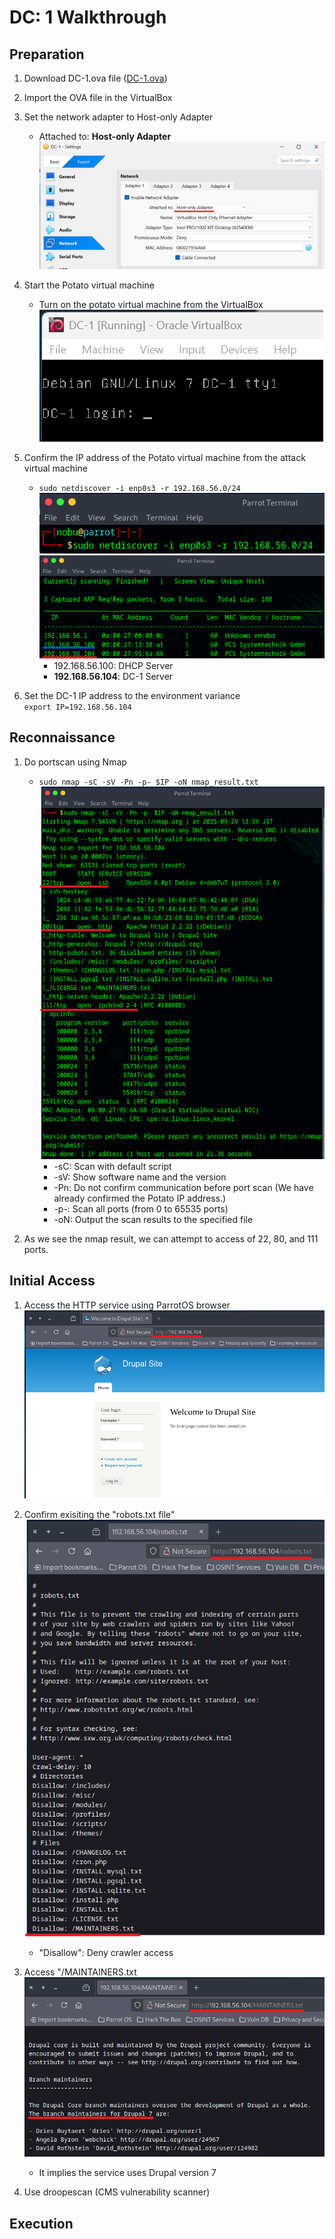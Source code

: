 # DC: 1 Walkthrough

## Preparation
1. Download DC-1.ova file ([DC-1.ova](https://download.vulnhub.com/dc/DC-1.zip))

1. Import the OVA file in the VirtualBox

1. Set the network adapter to Host-only Adapter
    * Attached to: **Host-only Adapter**
    ![Host-onlyAdapter](./img/dc-1-server_network.png)

1. Start the Potato virtual machine
    * Turn on the potato virtual machine from the VirtualBox
    ![StartPotato](./img/dc-1-server_initial.png)

1. Confirm the IP address of the Potato virtual machine from the attack virtual machine  
    * `sudo netdiscover -i enp0s3 -r 192.168.56.0/24`  
    ![netdiscover](./img/dc-1_server1.png)  
    ![PotatoIP-Address](./img/dc-1-server2.png)  
        * 192.168.56.100: DHCP Server
        * **192.168.56.104**: DC-1 Server

1. Set the DC-1 IP address to the environment variance  
`export IP=192.168.56.104`  

## Reconnaissance
1. Do portscan using Nmap  
    * `sudo nmap -sC -sV -Pn -p- $IP -oN nmap_result.txt`  
    ![nmap](./img/dc-1-server3.png)
        * -sC: Scan with default script
        * -sV: Show software name and the version
        * -Pn: Do not confirm communication before port scan (We have already confirmed the Potato IP address.)
        * -p-: Scan all ports (from 0 to 65535 ports)
        * -oN: Output the scan results to the specified file

1. As we see the nmap result, we can attempt to access of 22, 80, and 111 ports.  

## Initial Access
1. Access the HTTP service using ParrotOS browser    
    ![HTTP-Access](./img/dc-1-server4.png)  

1. Confirm exisiting the "robots.txt file" 
    ![Robot-txt](./img/dc-1-server5.png)  
    * "Disallow": Deny crawler access  

1. Access "/MAINTAINERS.txt
    ![MAINTAINERS-txt](./img/dc-1-server6.png)  
    * It implies the service uses Drupal version 7  

1. Use droopescan (CMS vulnerability scanner)
    
## Execution
